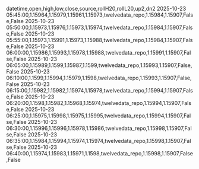 datetime,open,high,low,close,source,rollH20,rollL20,up2,dn2
2025-10-23 05:45:00,1.15964,1.15979,1.15961,1.15973,twelvedata_repo,1.15984,1.15907,False,False
2025-10-23 05:50:00,1.15973,1.15976,1.15973,1.15974,twelvedata_repo,1.15984,1.15907,False,False
2025-10-23 05:55:00,1.15973,1.15991,1.15973,1.15988,twelvedata_repo,1.15984,1.15907,False,False
2025-10-23 06:00:00,1.15986,1.15993,1.15978,1.15988,twelvedata_repo,1.15991,1.15907,False,False
2025-10-23 06:05:00,1.15989,1.1599,1.15987,1.1599,twelvedata_repo,1.15993,1.15907,False,False
2025-10-23 06:10:00,1.1599,1.15994,1.15979,1.1598,twelvedata_repo,1.15993,1.15907,False,False
2025-10-23 06:15:00,1.15982,1.15982,1.15974,1.15978,twelvedata_repo,1.15994,1.15907,False,False
2025-10-23 06:20:00,1.1598,1.15982,1.15968,1.15974,twelvedata_repo,1.15994,1.15907,False,False
2025-10-23 06:25:00,1.15975,1.15998,1.15975,1.15995,twelvedata_repo,1.15994,1.15907,False,False
2025-10-23 06:30:00,1.15996,1.15996,1.15978,1.15986,twelvedata_repo,1.15998,1.15907,False,False
2025-10-23 06:35:00,1.15984,1.15994,1.15974,1.15974,twelvedata_repo,1.15998,1.15907,False,False
2025-10-23 06:40:00,1.15974,1.15983,1.15971,1.1598,twelvedata_repo,1.15998,1.15907,False,False
